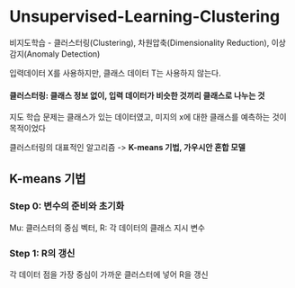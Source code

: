 # Unsupervised-Learning-Clustering

비지도학습 - 클러스터링(Clustering), 차원압축(Dimensionality Reduction), 이상감지(Anomaly Detection)

입력데이터 X를 사용하지만, 클래스 데이터 T는 사용하지 않는다.<br/>
#### 클러스터링: 클래스 정보 없이, 입력 데이터가 비슷한 것끼리 클래스로 나누는 것

지도 학습 문제는 클래스가 있는 데이터였고, 미지의 x에 대한 클래스를 예측하는 것이 목적이었다<br/>

클러스터링의 대표적인 알고리즘 -> **K-means 기법, 가우시안 혼합 모델**

## K-means 기법
### Step 0: 변수의 준비와 초기화
Mu: 클러스터의 중심 벡터, R: 각 데이터의 클래스 지시 변수
### Step 1: R의 갱신
각 데이터 점을 가장 중심이 가까운 클러스터에 넣어 R을 갱신
